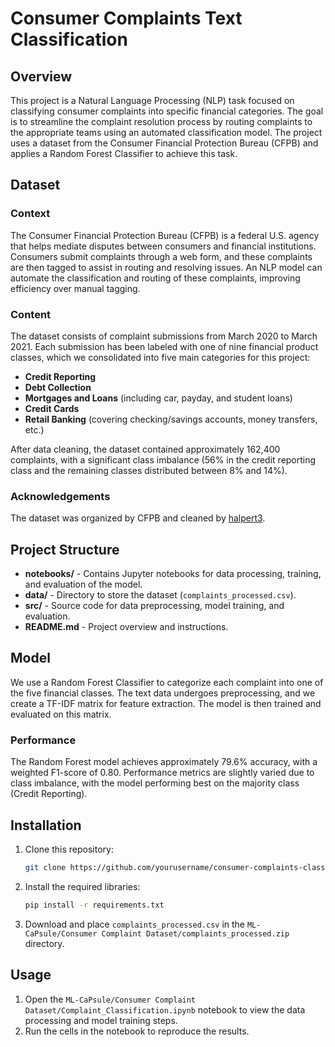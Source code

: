# Consumer Complaints Text Classification

## Overview
This project is a Natural Language Processing (NLP) task focused on classifying consumer complaints into specific financial categories. The goal is to streamline the complaint resolution process by routing complaints to the appropriate teams using an automated classification model. The project uses a dataset from the Consumer Financial Protection Bureau (CFPB) and applies a Random Forest Classifier to achieve this task.

## Dataset

### Context
The Consumer Financial Protection Bureau (CFPB) is a federal U.S. agency that helps mediate disputes between consumers and financial institutions. Consumers submit complaints through a web form, and these complaints are then tagged to assist in routing and resolving issues. An NLP model can automate the classification and routing of these complaints, improving efficiency over manual tagging.

### Content
The dataset consists of complaint submissions from March 2020 to March 2021. Each submission has been labeled with one of nine financial product classes, which we consolidated into five main categories for this project:
- **Credit Reporting**
- **Debt Collection**
- **Mortgages and Loans** (including car, payday, and student loans)
- **Credit Cards**
- **Retail Banking** (covering checking/savings accounts, money transfers, etc.)

After data cleaning, the dataset contained approximately 162,400 complaints, with a significant class imbalance (56% in the credit reporting class and the remaining classes distributed between 8% and 14%).

### Acknowledgements
The dataset was organized by CFPB and cleaned by [halpert3](https://github.com/halpert3).

## Project Structure
- **notebooks/** - Contains Jupyter notebooks for data processing, training, and evaluation of the model.
- **data/** - Directory to store the dataset (`complaints_processed.csv`).
- **src/** - Source code for data preprocessing, model training, and evaluation.
- **README.md** - Project overview and instructions.

## Model
We use a Random Forest Classifier to categorize each complaint into one of the five financial classes. The text data undergoes preprocessing, and we create a TF-IDF matrix for feature extraction. The model is then trained and evaluated on this matrix.

### Performance
The Random Forest model achieves approximately 79.6% accuracy, with a weighted F1-score of 0.80. Performance metrics are slightly varied due to class imbalance, with the model performing best on the majority class (Credit Reporting).


## Installation
1. Clone this repository:
   ```bash
   git clone https://github.com/yourusername/consumer-complaints-classification.git
   ```
2. Install the required libraries:
   ```bash
   pip install -r requirements.txt
   ```
3. Download and place `complaints_processed.csv` in the `ML-CaPsule/Consumer Complaint Dataset/complaints_processed.zip` directory.

## Usage
1. Open the `ML-CaPsule/Consumer Complaint Dataset/Complaint_Classification.ipynb` notebook to view the data processing and model training steps.
2. Run the cells in the notebook to reproduce the results.


